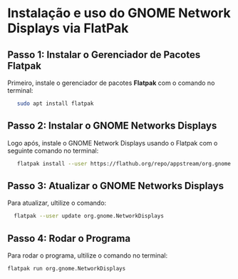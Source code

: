 # Instalação e uso do GNOME Network Displays via FlatPak

## Passo 1: Instalar o Gerenciador de Pacotes Flatpak

Primeiro, instale o gerenciador de pacotes **Flatpak** com o comando no terminal:

```bash
   sudo apt install flatpak 
 ```


## Passo 2: Instalar o  **GNOME** Networks Displays

Logo após, instale o GNOME Network Displays usando o Flatpak com o seguinte comando no terminal:
 
 ```bash
    flatpak install --user https://flathub.org/repo/appstream/org.gnome.NetworkDisplays.flatpakref
 ```

## Passo 3: Atualizar o **GNOME** Networks Displays

Para atualizar, ultilize o comando:
```bash
  flatpak --user update org.gnome.NetworkDisplays
```
## Passo 4: Rodar o Programa

Para rodar o programa, ultilize o comando no terminal:
```bash
flatpak run org.gnome.NetworkDisplays
```
